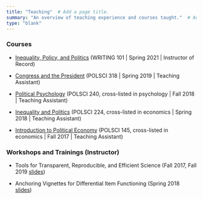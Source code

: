 ```yaml
---
title: "Teaching"  # Add a page title.
summary: "An overview of teaching experience and courses taught."  # Add a page description.
type: "blank"  
---
```


### Courses

- [Inequality, Policy, and Politics](https://twp.duke.edu/sites/twp.duke.edu/files/site-images/Spring%2021%20Writing%20101%20Courses%2010%2023%2020.pdf/) (WRITING 101 | Spring 2021 | Instructor of Record)

- [Congress and the President](https://www.coursicle.com/duke/courses/POLSCI/318/) (POLSCI 318 | Spring 2019 | Teaching Assistant)

- [Political Psychology](https://polisci.duke.edu/courses/POLSCI240) (POLSCI 240, cross-listed in psychology | Fall 2018 | Teaching Assistant)

- [Inequality and Politics](https://polisci.duke.edu/courses/inequality-and-politics) (POLSCI 224, cross-listed in economics | Spring 2018 | Teaching Assistant)

- [Introduction to Political Economy](https://polisci.duke.edu/courses/intro-political-economy) (POLSCI 145, cross-listed in economics | Fall 2017 | Teaching Assistant)

### Workshops and Trainings (Instructor)

- Tools for Transparent, Reproducible, and Efficient Science (Fall 2017, Fall 2019 [slides](https://osf.io/4q9k6/))

- Anchoring Vignettes for Differential Item Functioning (Spring 2018 [slides](https://www.dropbox.com/s/9nhd1mu74on0jtm/Anchoring%20Vignettes%20for%20Differential%20Item%20Functioning.pdf?dl=0))